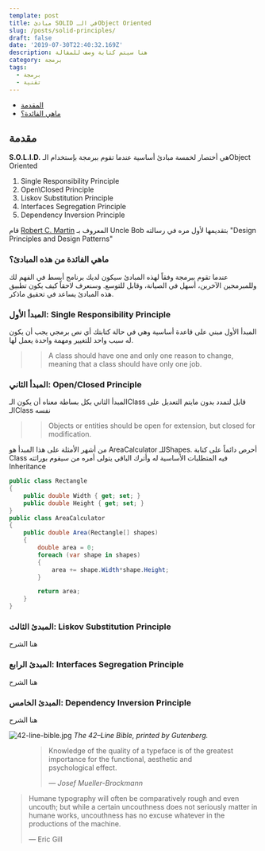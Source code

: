 ```yaml
---
template: post
title: مبادئ SOLID في الـObject Oriented
slug: /posts/solid-principles/
draft: false
date: '2019-07-30T22:40:32.169Z'
description: هنا سيتم كتابة وصف للمقالة
category: برمجة
tags:
  - برمجة
  - تقنية
---
```

* [المقدمة](#مقدمة)
* [ماهي الفائدة؟](#ماهي-الفائدة-من-هذه-المبادئ؟)

## مقدمة

**S.O.L.I.D.** هي أختصار لخمسة مبادئ أساسية عندما تقوم ببرمجة بإستخدام الـObject Oriented

1. Single Responsibility Principle
2. Open\Closed Principle
3. Liskov Substitution Principle
4. Interfaces Segregation Principle
5. Dependency Inversion Principle

قام [Robert C. Martin](https://en.wikipedia.org/wiki/Robert_C._Martin) المعروف بـ Uncle Bob بتقديمها لأول مره في رسالته "Design Principles and Design Patterns"

### ماهي الفائدة من هذه المبادئ؟
عندما تقوم ببرمجة وفقاً لهذه المبادئ سيكون لديك برنامج أبسط في الفهم لك وللمبرمجين الآخرين، أسهل في الصيانة، وقابل للتوسع. وسنعرف لاحقاً كيف يكون تطبيق هذه المبادئ يساعد في تحقيق ماذكر.

### المبدأ الأول: Single Responsibility Principle
المبدأ الأول مبني على قاعدة أساسية وهي في حالة كتابتك أي نص برمجي يجب أن يكون له سبب واحد للتغيير ومهمة واحدة يعمل لها.
>> A class should have one and only one reason to change, meaning that a class should have only one job.

### المبدأ الثاني: Open/Closed Principle

المبدأ الثاني بكل بساطة معناه أن يكون الـClass قابل لتمدد بدون مايتم التعديل على الـClass نفسه

>> Objects or entities should be open for extension, but closed for modification.

من أشهر الأمثلة على هذا المبدأ هو AreaCalculator للـShapes.
أحرص دائماً على كتابة Class فيه المتطلبات الأساسية له وأترك الباقي يتولى أمره من سيقوم بوراثته Inheritance 
```csharp
public class Rectangle
{
    public double Width { get; set; }
    public double Height { get; set; }
}
public class AreaCalculator
{
    public double Area(Rectangle[] shapes)
    {
        double area = 0;
        foreach (var shape in shapes)
        {
            area += shape.Width*shape.Height;
        }

        return area;
    }
}
```


### المبدئ الثالث: Liskov Substitution Principle

هنا الشرح

### المبدئ الرابع: Interfaces Segregation Principle

هنا الشرح

### المبدئ الخامس: Dependency Inversion Principle

هنا الشرح

![42-line-bible.jpg](/media/42-line-bible.jpg)
_The 42–Line Bible, printed by Gutenberg._

<figure>
	<blockquote>
		<p>Knowledge of the quality of a typeface is of the greatest importance for the functional, aesthetic and psychological effect.</p>
		<footer>
			<cite>— Josef Mueller-Brockmann</cite>
		</footer>
	</blockquote>
</figure>

> Humane typography will often be comparatively rough and even uncouth; but while a certain uncouthness does not seriously matter in humane works, uncouthness has no excuse whatever in the productions of the machine.
>
> — Eric Gill
